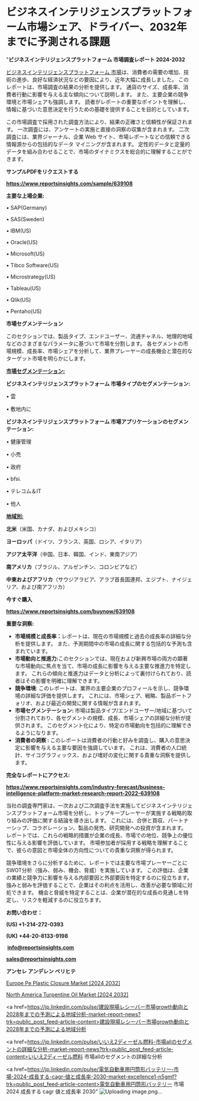 # ビジネスインテリジェンスプラットフォーム市場シェア、ドライバー、2032年までに予測される課題

"<strong>ビジネスインテリジェンスプラットフォーム 市場調査レポート 2024-2032</strong>

<a href=https://www.reportsinsights.com/sample/639108>ビジネスインテリジェンスプラットフォーム 市場</a>は、消費者の需要の増加、技術の進歩、良好な経済状況などの要因により、近年大幅に成長しました。 このレポートは、市場調査の結果の分析を提供します。 通貨のサイズ、成長率、消費者行動に影響を与える主な傾向について説明します。 また、主要企業の競争環境と市場シェアも強調します。 読者がレポートの重要なポイントを理解し、情報に基づいた意思決定を行うための基礎を提供することを目的としています。

この市場調査で採用された調査方法により、結果の正確さと信頼性が保証されます。 一次調査には、アンケートの実施と直接の洞察の収集が含まれます。 二次調査には、業界ジャーナル、企業 Web サイト、市場レポートなどの信頼できる情報源からの包括的なデータ マイニングが含まれます。 定性的データと定量的データを組み合わせることで、市場のダイナミクスを総合的に理解することができます。

<strong><b>サンプルPDFをリクエストする</b></strong>

<a href=https://www.reportsinsights.com/sample/639108><strong><u>https://www.reportsinsights.com/sample/639108</u></strong></a>

<strong>主要な上場企業:</strong>

• SAP(Germany)

• SAS(Sweden)

• IBM(US)

• Oracle(US)

• Microsoft(US)

• Tibco Software(US)

• Microstrategy(US)

• Tableau(US)

• Qlik(US)

• Pentaho(US)

<strong>市場セグメンテーション</strong>

このセクションでは、製品タイプ、エンドユーザー、流通チャネル、地理的地域などのさまざまなパラメータに基づいて市場を分割します。 各セグメントの市場規模、成長率、市場シェアを分析して、業界プレーヤーの成長機会と潜在的なターゲット市場を明らかにします。

<strong><u>市場セグメンテーション</u></strong><strong><u>:</u></strong>

<strong>ビジネスインテリジェンスプラットフォーム 市場タイプのセグメンテーション:</strong>

• 雲

• 敷地内に

<strong>ビジネスインテリジェンスプラットフォーム 市場アプリケーションのセグメンテーション:</strong>

• 健康管理

• 小売

• 政府

• bfsi.

• テレコム＆IT

• 他人

<strong><u>地域別</u></strong><strong><u>:</u></strong>

<strong>北米</strong>（米国、カナダ、およびメキシコ）

<strong>ヨーロッパ</strong>（ドイツ、フランス、英国、ロシア、イタリア）

<strong>アジア太平洋</strong>（中国、日本、韓国、インド、東南アジア）

<strong>南アメリカ</strong>（ブラジル、アルゼンチン、コロンビアなど）

<strong>中東およびアフリカ</strong>（サウジアラビア、アラブ首長国連邦、エジプト、ナイジェリア、および南アフリカ）

<strong>今すぐ購入</strong>

<a href=https://www.reportsinsights.com/buynow/639108><strong><u>https://www.reportsinsights.com/buynow/639108</u></strong></a>

<strong>重要な洞察:</strong>
<ul>
  <li><strong>市場規模と成長率：</strong>レポートは、現在の市場規模と過去の成長率の詳細な分析を提供します。 また、予測期間中の市場の成長に関する包括的な予測も含まれています。</li>
  <li><strong>市場動向と推進力:</strong>このセクションでは、現在および新興市場の両方の顕著な市場動向に焦点を当て、市場の成長に影響を与える主要な推進力を特定します。 これらの傾向と推進力はデータと分析によって裏付けられており、読者はその影響を明確に理解できます。</li>
  <li><strong>競争環境</strong>: このレポートは、業界の主要企業のプロフィールを示し、競争環境の詳細な評価を提供します。 これには、市場シェア、戦略、製品ポートフォリオ、および最近の開発に関する情報が含まれます。</li>
  <li><strong>市場セグメンテーション: </strong>市場は製品タイプ/エンドユーザー/地域に基づいて分割されており、各セグメントの規模、成長、市場シェアの詳細な分析が提供されます。 このセグメント化により、特定の市場動向を包括的に理解できるようになります。</li>
  <li><strong>消費者の洞察 : </strong>このレポートは消費者の行動と好みを調査し、購入の意思決定に影響を与える主要な要因を強調しています。 これは、消費者の人口統計、サイコグラフィックス、および嗜好の変化に関する貴重な洞察を提供します。</li>
</ul>
<strong>完全なレポートにアクセス:</strong>

<a href=https://www.reportsinsights.com/industry-forecast/business-intelligence-platform-market-research-report-2022-639108><strong><u><b>https://www.reportsinsights.com/industry-forecast/business-intelligence-platform-market-research-report-2022-639108</b></u></strong></a>

当社の調査専門家は、一次および二次調査手法を実施してビジネスインテリジェンスプラットフォーム市場を分析し、トップキープレーヤーが実施する戦略的取り組みの評価に関する結論を導き出します。 これには、合併と買収、パートナーシップ、コラボレーション、製品の発売、研究開発への投資が含まれます。 レポートでは、これらの戦略的措置が企業の成長、市場での地位、競争上の優位性に与える影響を評価しています。 市場参加者が採用する戦略を理解することで、彼らの意図と市場全体の方向性についての貴重な洞察が得られます。

競争環境をさらに分析するために、レポートでは主要な市場プレーヤーごとにSWOT分析（強み、弱み、機会、脅威）を実施しています。 この評価は、企業の業績と競争力に影響を与える内部要因と外部要因を特定するのに役立ちます。 強みと弱みを評価することで、企業はその利点を活用し、改善が必要な領域に対処できます。 機会と脅威を特定することは、企業が潜在的な成長の見通しを特定し、リスクを軽減するのに役立ちます。

<strong>お問い合わせ：</strong>

<strong>(US) +1-214-272-0393</strong>

<strong>(UK) +44-20-8133-9198</strong>

<strong> </strong><a href=info@reportsinsights.com><strong><u>info@reportsinsights.com</u></strong></a>

<a href=sales@reportsinsights.com><strong><u>sales@reportsinsights.com</u></strong></a>

<strong>アンセレ アンデレン ベリヒテ</strong>

<a href=https://www.linkedin.com/pulse/europe-pe-plastic-closure-markets-analysis-decision-makers-malke/>Europe Pe Plastic Closure Market [2024 2032]</a>

<a href=https://www.linkedin.com/pulse/north-america-turpentine-oil-market-guide-issff/>North America Turpentine Oil Market [2024 2032]</a>

<a href=https://jp.linkedin.com/pulse/建設現場レシーバー市場growth動向と2028年までの予測による地域分析-market-report-news?trk=public_post_feed-article-content>建設現場レシーバー市場growth動向と2028年までの予測による地域分析</a>

<a href=https://jp.linkedin.com/pulse/いいえ2ディーゼル燃料-市場allのセグメントの詳細な分析-market-report-news?trk=public_post_feed-article-content>いいえ2ディーゼル燃料 市場allのセグメントの詳細な分析</a>

<a href=https://jp.linkedin.com/pulse/電気自動車用円筒形バッテリー-市場-2024-成長する-cagr-値と成長率-2030-market-excellence1-n5gmf?trk=public_post_feed-article-content>電気自動車用円筒形バッテリー 市場 2024 成長する cagr 値と成長率 2030</a>"
![Uploading image.png…]()
